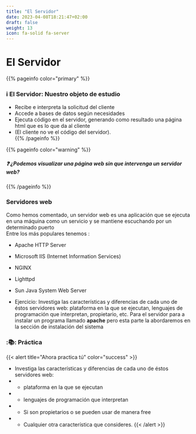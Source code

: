```yaml
---
title: "El Servidor"
date: 2023-04-08T18:21:47+02:00
draft: false
weight: 13
icon: fa-solid fa-server
---
```

# El Servidor
{{% pageinfo color="primary" %}}
### :information_source: El Servidor: Nuestro objeto de estudio
* Recibe e interpreta la solicitud del cliente  
* Accede a bases de datos según necesidades  
* Ejecuta código en el servidor, generando como resultado una página html que es lo que da al cliente  
* (El cliente no ve el código del servidor).  
{{% /pageinfo %}}

{{% pageinfo color="warning" %}}
##### :question: ¿Podemos visualizar una página web sin que intervenga un servidor web?

{{% /pageinfo %}}

### Servidores web
Como hemos comentado, un servidor web es una aplicación que se ejecuta en una máquina como un servicio y se mantiene escuchando por un determinado puerto    
Entre los más populares tenemos :  
* Apache HTTP Server  
* Microsoft IIS (Internet Information Services)  
* NGINX  
* Lighttpd  
* Sun Java System Web Server  

* Ejercicio: Investiga las características y diferencias de cada uno de
éstos servidores web: plataforma en la que se ejecutan, lenguajes de programación que interpretan, propietario, etc.
 Para el servidor para a instalar un programa llamado __apache__ pero esta parte la abordaremos en la sección de instalación del sistema


### ::books:: Práctica
{{< alert title="Ahora practica tú" color="success" >}}
* Investiga las características y diferencias de cada uno de
  éstos servidores web:
 * * plataforma en la que se ejecutan
 * * lenguajes de programación que interpretan
 * * Si son propietarios o se pueden usar de manera free
 * * Cualquier otra característica que consideres.
{{< /alert >}}



